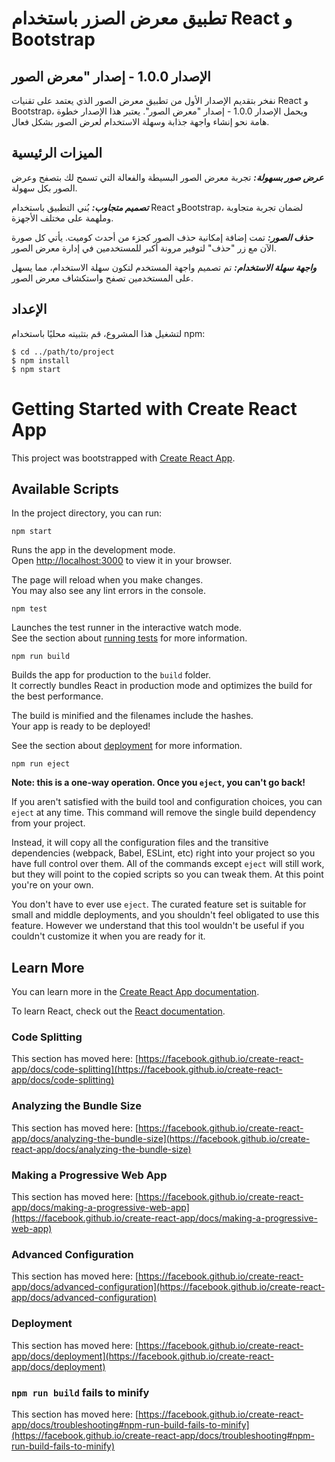 # تطبيق معرض الصزر باستخدام React و Bootstrap

## الإصدار 1.0.0 - إصدار "معرض الصور

نفخر بتقديم الإصدار الأول من تطبيق معرض الصور الذي يعتمد على تقنيات React و Bootstrap، ويحمل الإصدار 1.0.0 - إصدار "معرض الصور". يعتبر هذا الإصدار خطوة هامة نحو إنشاء واجهة جذابة وسهلة الاستخدام لعرض الصور بشكل فعال.

## الميزات الرئيسية

***عرض صور بسهولة:*** تجربة معرض الصور البسيطة والفعالة التي تسمح لك بتصفح وعرض الصور بكل سهولة.

***تصميم متجاوب:*** بُني التطبيق باستخدام React وBootstrap، لضمان تجربة متجاوبة وملهمة على مختلف الأجهزة.

***حذف الصور:*** تمت إضافة إمكانية حذف الصور كجزء من أحدث كوميت. يأتي كل صورة الآن مع زر "حذف" لتوفير مرونة أكبر للمستخدمين في إدارة معرض الصور.

***واجهة سهلة الاستخدام:*** تم تصميم واجهة المستخدم لتكون سهلة الاستخدام، مما يسهل على المستخدمين تصفح واستكشاف معرض الصور.


## الإعداد
لتشغيل هذا المشروع، قم بتثبيته محليًا باستخدام npm:



```
$ cd ../path/to/project
$ npm install
$ npm start
```

# Getting Started with Create React App

This project was bootstrapped with [Create React App](https://github.com/facebook/create-react-app).

## Available Scripts

In the project directory, you can run:

`npm start`

Runs the app in the development mode.\
Open [http://localhost:3000](http://localhost:3000) to view it in your browser.

The page will reload when you make changes.\
You may also see any lint errors in the console.

`npm test`

Launches the test runner in the interactive watch mode.\
See the section about [running tests](https://facebook.github.io/create-react-app/docs/running-tests) for more information.

`npm run build`

Builds the app for production to the `build` folder.\
It correctly bundles React in production mode and optimizes the build for the best performance.

The build is minified and the filenames include the hashes.\
Your app is ready to be deployed!

See the section about [deployment](https://facebook.github.io/create-react-app/docs/deployment) for more information.

`npm run eject`

**Note: this is a one-way operation. Once you `eject`, you can't go back!**

If you aren't satisfied with the build tool and configuration choices, you can `eject` at any time. This command will remove the single build dependency from your project.

Instead, it will copy all the configuration files and the transitive dependencies (webpack, Babel, ESLint, etc) right into your project so you have full control over them. All of the commands except `eject` will still work, but they will point to the copied scripts so you can tweak them. At this point you're on your own.

You don't have to ever use `eject`. The curated feature set is suitable for small and middle deployments, and you shouldn't feel obligated to use this feature. However we understand that this tool wouldn't be useful if you couldn't customize it when you are ready for it.

## Learn More

You can learn more in the [Create React App documentation](https://facebook.github.io/create-react-app/docs/getting-started).

To learn React, check out the [React documentation](https://reactjs.org/).

### Code Splitting

This section has moved here: [https://facebook.github.io/create-react-app/docs/code-splitting](https://facebook.github.io/create-react-app/docs/code-splitting)

### Analyzing the Bundle Size

This section has moved here: [https://facebook.github.io/create-react-app/docs/analyzing-the-bundle-size](https://facebook.github.io/create-react-app/docs/analyzing-the-bundle-size)

### Making a Progressive Web App

This section has moved here: [https://facebook.github.io/create-react-app/docs/making-a-progressive-web-app](https://facebook.github.io/create-react-app/docs/making-a-progressive-web-app)

### Advanced Configuration

This section has moved here: [https://facebook.github.io/create-react-app/docs/advanced-configuration](https://facebook.github.io/create-react-app/docs/advanced-configuration)

### Deployment

This section has moved here: [https://facebook.github.io/create-react-app/docs/deployment](https://facebook.github.io/create-react-app/docs/deployment)

### `npm run build` fails to minify

This section has moved here: [https://facebook.github.io/create-react-app/docs/troubleshooting#npm-run-build-fails-to-minify](https://facebook.github.io/create-react-app/docs/troubleshooting#npm-run-build-fails-to-minify)

